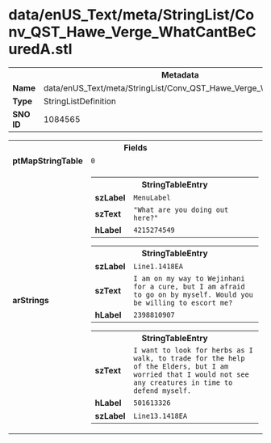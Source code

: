 <h1>data/enUS_Text/meta/StringList/Conv_QST_Hawe_Verge_WhatCantBeCuredA.stl</h1><table><tr><th colspan="100%">Metadata</th></tr><tr><td><b>Name</b></td><td>data/enUS_Text/meta/StringList/Conv_QST_Hawe_Verge_WhatCantBeCuredA.stl</td></tr><tr><td><b>Type</b></td><td>StringListDefinition</td></tr><tr><td><b>SNO ID</b></td><td>1084565</td></tr></table>

<table><tr><th colspan="100%">Fields</th></tr><tr><td><b>ptMapStringTable</b></td><td><code>0</code></td></tr><tr><td><b>arStrings</b></td><td><table><tr><th colspan="100%">StringTableEntry</th></tr><tr><td><b>szLabel</b></td><td><code>MenuLabel</code></td></tr><tr><td><b>szText</b></td><td><code>"What are you doing out here?"</code></td></tr><tr><td><b>hLabel</b></td><td><code>4215274549</code></td></tr></table>


<table><tr><th colspan="100%">StringTableEntry</th></tr><tr><td><b>szLabel</b></td><td><code>Line1.1418EA</code></td></tr><tr><td><b>szText</b></td><td><code>I am on my way to Wejinhani for a cure, but I am afraid to go on by myself. Would you be willing to escort me?</code></td></tr><tr><td><b>hLabel</b></td><td><code>2398810907</code></td></tr></table>


<table><tr><th colspan="100%">StringTableEntry</th></tr><tr><td><b>szText</b></td><td><code>I want to look for herbs as I walk, to trade for the help of the Elders, but I am worried that I would not see any creatures in time to defend myself.</code></td></tr><tr><td><b>hLabel</b></td><td><code>501613326</code></td></tr><tr><td><b>szLabel</b></td><td><code>Line13.1418EA</code></td></tr></table>


</td></tr></table>

